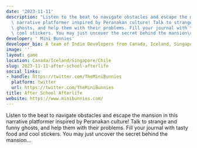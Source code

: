 ```yaml
---
date: '2023-11-11'
description: "Listen to the beat to navigate obstacles and escape the mansion in this\
  \ narrative platformer inspired by Peranakan culture! Talk to strange and funny\
  \ ghosts, and help them with their problems. Fill your journal with tasty food and\
  \ cool stickers. You may just uncover the secret behind the mansion\u2026"
developer: ' Mini Bunnies'
developer_bio: A team of Indie Developers from Canada, Iceland, Singapore & Chile.
image: ''
layout: game
location: Canada/Iceland/Singapore/Chile
slug: 2023-11-11-after-school-afterlife
social_links:
- handle: https://twitter.com/TheMiniBunnies
  platform: twitter
  url: https://twitter.com/TheMiniBunnies
title: After School Afterlife
website: https://www.minibunnies.com/
---
```


Listen to the beat to navigate obstacles and escape the mansion in this narrative platformer inspired by Peranakan culture! Talk to strange and funny ghosts, and help them with their problems. Fill your journal with tasty food and cool stickers. You may just uncover the secret behind the mansion…